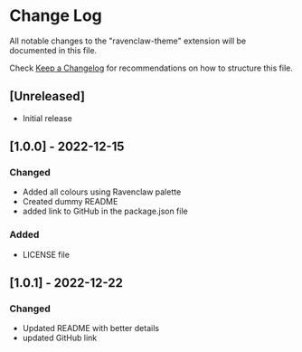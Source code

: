 # Change Log

All notable changes to the "ravenclaw-theme" extension will be documented in this file.

Check [Keep a Changelog](http://keepachangelog.com/) for recommendations on how to structure this file.

## [Unreleased]

- Initial release

## [1.0.0] - 2022-12-15

### Changed

- Added all colours using Ravenclaw palette
- Created dummy README
- added link to GitHub in the package.json file

### Added

- LICENSE file


## [1.0.1] - 2022-12-22

### Changed

- Updated README with better details
- updated GitHub link